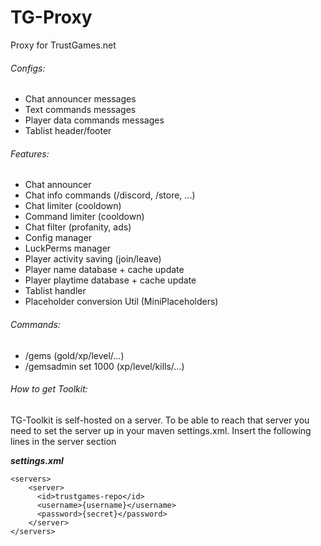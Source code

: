 # TG-Proxy
Proxy for TrustGames.net

###### Configs:
- Chat announcer messages
- Text commands messages
- Player data commands messages
- Tablist header/footer

###### Features:
- Chat announcer
- Chat info commands (/discord, /store, ...)
- Chat limiter (cooldown)
- Command limiter (cooldown)
- Chat filter (profanity, ads)
- Config manager
- LuckPerms manager
- Player activity saving (join/leave)
- Player name database + cache update 
- Player playtime database + cache update
- Tablist handler
- Placeholder conversion Util (MiniPlaceholders)

###### Commands:
- /gems <name> (gold/xp/level/...)
- /gemsadmin <name> set 1000 (xp/level/kills/...)

###### How to get Toolkit:
TG-Toolkit is self-hosted on a server. To be able to reach that server you need to set the server up in your maven settings.xml. Insert the following lines in the server section

**_settings.xml_**
```
<servers>
    <server>
      <id>trustgames-repo</id>
      <username>{username}</username>
      <password>{secret}</password>
    </server>
</servers>
```
